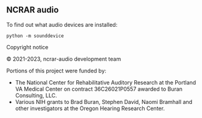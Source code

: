NCRAR audio
-----------

To find out what audio devices are installed:

    python -m sounddevice

Copyright notice 

© 2021-2023, ncrar-audio development team

Portions of this project were funded by:

* The National Center for Rehabilitative Auditory Research at the Portland VA Medical Center on contract 36C26021P0557 awarded to Buran Consulting, LLC.
* Various NIH grants to Brad Buran, Stephen David, Naomi Bramhall and other investigators at the Oregon Hearing Research Center.
